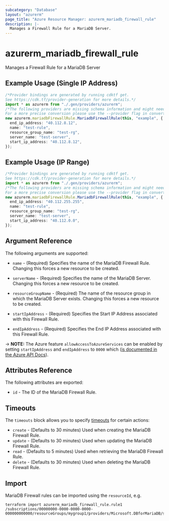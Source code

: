 ```yaml
---
subcategory: "Database"
layout: "azurerm"
page_title: "Azure Resource Manager: azurerm_mariadb_firewall_rule"
description: |-
  Manages a Firewall Rule for a MariaDB Server.
---
```


# azurerm\_mariadb\_firewall\_rule

Manages a Firewall Rule for a MariaDB Server

## Example Usage (Single IP Address)

```typescript
/*Provider bindings are generated by running cdktf get.
See https://cdk.tf/provider-generation for more details.*/
import * as azurerm from "./.gen/providers/azurerm";
/*The following providers are missing schema information and might need manual adjustments to synthesize correctly: azurerm.
For a more precise conversion please use the --provider flag in convert.*/
new azurerm.mariadbFirewallRule.MariadbFirewallRule(this, "example", {
  end_ip_address: "40.112.8.12",
  name: "test-rule",
  resource_group_name: "test-rg",
  server_name: "test-server",
  start_ip_address: "40.112.8.12",
});

```

## Example Usage (IP Range)

```typescript
/*Provider bindings are generated by running cdktf get.
See https://cdk.tf/provider-generation for more details.*/
import * as azurerm from "./.gen/providers/azurerm";
/*The following providers are missing schema information and might need manual adjustments to synthesize correctly: azurerm.
For a more precise conversion please use the --provider flag in convert.*/
new azurerm.mariadbFirewallRule.MariadbFirewallRule(this, "example", {
  end_ip_address: "40.112.255.255",
  name: "test-rule",
  resource_group_name: "test-rg",
  server_name: "test-server",
  start_ip_address: "40.112.0.0",
});

```

## Argument Reference

The following arguments are supported:

*   `name` - (Required) Specifies the name of the MariaDB Firewall Rule. Changing this forces a new resource to be created.

*   `serverName` - (Required) Specifies the name of the MariaDB Server. Changing this forces a new resource to be created.

*   `resourceGroupName` - (Required) The name of the resource group in which the MariaDB Server exists. Changing this forces a new resource to be created.

*   `startIpAddress` - (Required) Specifies the Start IP Address associated with this Firewall Rule.

*   `endIpAddress` - (Required) Specifies the End IP Address associated with this Firewall Rule.

\-> **NOTE:** The Azure feature `allowAccessToAzureServices` can be enabled by setting `startIpAddress` and `endIpAddress` to `0000` which ([is documented in the Azure API Docs](https://docs.microsoft.com/rest/api/sql/firewallrules/createorupdate)).

## Attributes Reference

The following attributes are exported:

* `id` - The ID of the MariaDB Firewall Rule.

## Timeouts

The `timeouts` block allows you to specify [timeouts](https://www.terraform.io/language/resources/syntax#operation-timeouts) for certain actions:

* `create` - (Defaults to 30 minutes) Used when creating the MariaDB Firewall Rule.
* `update` - (Defaults to 30 minutes) Used when updating the MariaDB Firewall Rule.
* `read` - (Defaults to 5 minutes) Used when retrieving the MariaDB Firewall Rule.
* `delete` - (Defaults to 30 minutes) Used when deleting the MariaDB Firewall Rule.

## Import

MariaDB Firewall rules can be imported using the `resourceId`, e.g.

```shell
terraform import azurerm_mariadb_firewall_rule.rule1 /subscriptions/00000000-0000-0000-0000-000000000000/resourceGroups/mygroup1/providers/Microsoft.DBforMariaDB/servers/server1/firewallRules/rule1
```
